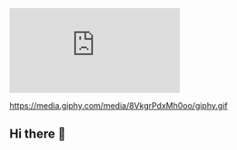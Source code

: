 
![This is an image](https://assets3.lottiefiles.com/packages/lf20_5ngs2ksb.json)

https://media.giphy.com/media/8VkgrPdxMh0oo/giphy.gif

## Hi there 👋

<!--
**iamApp/iamApp** is a ✨ _special_ ✨ repository because its `README.md` (this file) appears on your GitHub profile.

Here are some ideas to get you started:

- 🔭 I’m currently working on ...
- 🌱 I’m currently learning ...
- 👯 I’m looking to collaborate on ...
- 🤔 I’m looking for help with ...
- 💬 Ask me about ...
- 📫 How to reach me: ...
- 😄 Pronouns: ...
- ⚡ Fun fact: ...
-->
